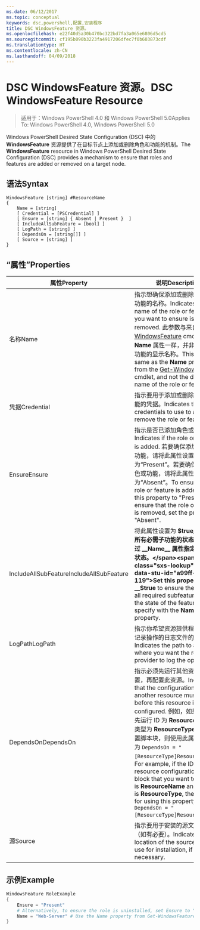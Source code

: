 ```yaml
---
ms.date: 06/12/2017
ms.topic: conceptual
keywords: dsc,powershell,配置,安装程序
title: DSC WindowsFeature 资源。
ms.openlocfilehash: e22f40d5a30b470bc322bd7fa3a065e6806d5cd5
ms.sourcegitcommit: cf195b090b3223fa4917206dfec7f0b603873cdf
ms.translationtype: HT
ms.contentlocale: zh-CN
ms.lasthandoff: 04/09/2018
---
```

# <a name="dsc-windowsfeature-resource"></a><span data-ttu-id="a99ff-103">DSC WindowsFeature 资源。</span><span class="sxs-lookup"><span data-stu-id="a99ff-103">DSC WindowsFeature Resource</span></span>

> <span data-ttu-id="a99ff-104">适用于：Windows PowerShell 4.0 和 Windows PowerShell 5.0</span><span class="sxs-lookup"><span data-stu-id="a99ff-104">Applies To: Windows PowerShell 4.0, Windows PowerShell 5.0</span></span>

<span data-ttu-id="a99ff-105">Windows PowerShell Desired State Configuration (DSC) 中的 **WindowsFeature** 资源提供了在目标节点上添加或删除角色和功能的机制。</span><span class="sxs-lookup"><span data-stu-id="a99ff-105">The **WindowsFeature** resource in Windows PowerShell Desired State Configuration (DSC) provides a mechanism to ensure that roles and features are added or removed on a target node.</span></span>

## <a name="syntax"></a><span data-ttu-id="a99ff-106">语法</span><span class="sxs-lookup"><span data-stu-id="a99ff-106">Syntax</span></span>

```
WindowsFeature [string] #ResourceName
{
    Name = [string]
    [ Credential = [PSCredential] ]
    [ Ensure = [string] { Absent | Present }  ]
    [ IncludeAllSubFeature = [bool] ]
    [ LogPath = [string] ]
    [ DependsOn = [string[]] ]
    [ Source = [string] ]
}
```

## <a name="properties"></a><span data-ttu-id="a99ff-107">“属性”</span><span class="sxs-lookup"><span data-stu-id="a99ff-107">Properties</span></span>

|  <span data-ttu-id="a99ff-108">属性</span><span class="sxs-lookup"><span data-stu-id="a99ff-108">Property</span></span>  |  <span data-ttu-id="a99ff-109">说明</span><span class="sxs-lookup"><span data-stu-id="a99ff-109">Description</span></span>   |
|---|---|
| <span data-ttu-id="a99ff-110">名称</span><span class="sxs-lookup"><span data-stu-id="a99ff-110">Name</span></span>| <span data-ttu-id="a99ff-111">指示想确保添加或删除的角色或功能的名称。</span><span class="sxs-lookup"><span data-stu-id="a99ff-111">Indicates the name of the role or feature that you want to ensure is added or removed.</span></span> <span data-ttu-id="a99ff-112">此参数与来自 [Get-WindowsFeature](/powershell/module/servermanager/Get-WindowsFeature) cmdlet 的 __Name__ 属性一样，并非该角色或功能的显示名称。</span><span class="sxs-lookup"><span data-stu-id="a99ff-112">This is the same as the __Name__ property from the [Get-WindowsFeature](/powershell/module/servermanager/Get-WindowsFeature) cmdlet, and not the display name of the role or feature.</span></span>|
| <span data-ttu-id="a99ff-113">凭据</span><span class="sxs-lookup"><span data-stu-id="a99ff-113">Credential</span></span>| <span data-ttu-id="a99ff-114">指示要用于添加或删除角色或功能的凭据。</span><span class="sxs-lookup"><span data-stu-id="a99ff-114">Indicates the credentials to use to add or remove the role or feature.</span></span>|
| <span data-ttu-id="a99ff-115">Ensure</span><span class="sxs-lookup"><span data-stu-id="a99ff-115">Ensure</span></span>| <span data-ttu-id="a99ff-116">指示是否已添加角色或功能。</span><span class="sxs-lookup"><span data-stu-id="a99ff-116">Indicates if the role or feature is added.</span></span> <span data-ttu-id="a99ff-117">若要确保添加了角色或功能，请将此属性设置为“Present”。若要确保删除了角色或功能，请将此属性设为“Absent”。</span><span class="sxs-lookup"><span data-stu-id="a99ff-117">To ensure that the role or feature is added, set this property to "Present" To ensure that the role or feature is removed, set the property to "Absent".</span></span>|
| <span data-ttu-id="a99ff-118">IncludeAllSubFeature</span><span class="sxs-lookup"><span data-stu-id="a99ff-118">IncludeAllSubFeature</span></span>| <span data-ttu-id="a99ff-119">将此属性设置为 __$true__ 以确保所有必需子功能的状态均为你通过 __Name__ 属性指定的功能的状态。</span><span class="sxs-lookup"><span data-stu-id="a99ff-119">Set this property to __$true__ to ensure the state of all required subfeatures with the state of the feature you specify with the __Name__ property.</span></span>|
| <span data-ttu-id="a99ff-120">LogPath</span><span class="sxs-lookup"><span data-stu-id="a99ff-120">LogPath</span></span>| <span data-ttu-id="a99ff-121">指示你希望资源提供程序在其中记录操作的日志文件的路径。</span><span class="sxs-lookup"><span data-stu-id="a99ff-121">Indicates the path to a log file where you want the resource provider to log the operation.</span></span>|
| <span data-ttu-id="a99ff-122">DependsOn</span><span class="sxs-lookup"><span data-stu-id="a99ff-122">DependsOn</span></span>| <span data-ttu-id="a99ff-123">指示必须先运行其他资源的配置，再配置此资源。</span><span class="sxs-lookup"><span data-stu-id="a99ff-123">Indicates that the configuration of another resource must run before this resource is configured.</span></span> <span data-ttu-id="a99ff-124">例如，如果你想要首先运行 ID 为 __ResourceName__、类型为 __ResourceType__ 的资源配置脚本块，则使用此属性的语法为 `DependsOn = "[ResourceType]ResourceName"`。</span><span class="sxs-lookup"><span data-stu-id="a99ff-124">For example, if the ID of the resource configuration script block that you want to run first is __ResourceName__ and its type is __ResourceType__, the syntax for using this property is `DependsOn = "[ResourceType]ResourceName"`.</span></span>|
| <span data-ttu-id="a99ff-125">源</span><span class="sxs-lookup"><span data-stu-id="a99ff-125">Source</span></span>| <span data-ttu-id="a99ff-126">指示要用于安装的源文件的位置（如有必要）。</span><span class="sxs-lookup"><span data-stu-id="a99ff-126">Indicates the location of the source file to use for installation, if necessary.</span></span>|

## <a name="example"></a><span data-ttu-id="a99ff-127">示例</span><span class="sxs-lookup"><span data-stu-id="a99ff-127">Example</span></span>
```powershell
WindowsFeature RoleExample
{
    Ensure = "Present"
    # Alternatively, to ensure the role is uninstalled, set Ensure to "Absent"
    Name = "Web-Server" # Use the Name property from Get-WindowsFeature
}
```